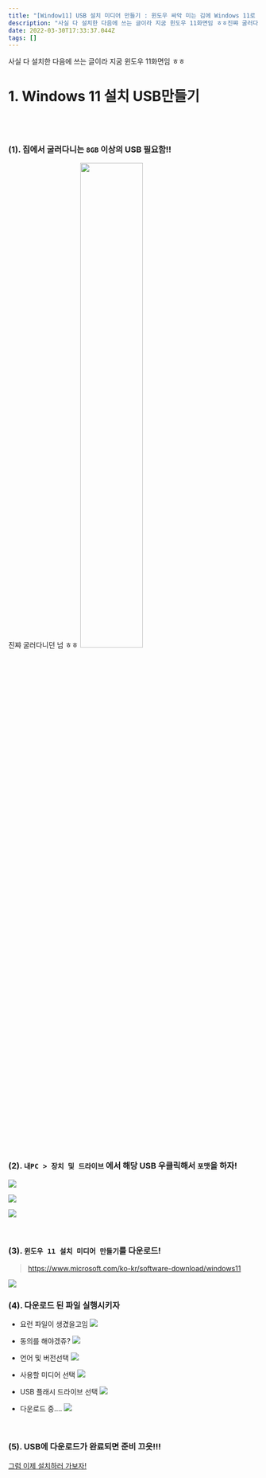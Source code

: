 ```yaml
---
title: "[Window11] USB 설치 미디어 만들기 : 윈도우 싸악 미는 김에 Windows 11로 갈아타기"
description: "사실 다 설치한 다음에 쓰는 글이라 지굼 윈도우 11화면임 ㅎㅎ진쨔 굴러다니던 넘 ㅎㅎhttps&#x3A;//www.microsoft.com/ko-kr/software-download/windows11    요런 파일이 생겼을고임동의를 해야겠쥬?언어 및 버전선택사용할 "
date: 2022-03-30T17:33:37.044Z
tags: []
---
```

사실 다 설치한 다음에 쓰는 글이라 지굼 윈도우 11화면임 ㅎㅎ

# 1. Windows 11 설치 USB만들기
<br>  
<br>  


### (1). 집에서 굴러다니는 `8GB` 이상의 USB 필요함!!
진쨔 굴러다니던 넘 ㅎㅎ
<img src="https://images.velog.io/images/selenium/post/400dae84-29f3-422f-b282-be384a1c8228/image.png" width="50%" >
                                                                                                                           
<br>  

### (2). `내PC > 장치 및 드라이브` 에서 해당 USB 우클릭해서 `포맷`을 하자!
![](/images/c2101780-41b1-44ac-82ed-8191f8b6c4ba-image.png)

![](/images/f7d5ae60-c6a3-4699-b6ae-40affb08c810-image.png)

![](/images/50e9bd5a-ca9b-45cc-92c2-fd2932349a8d-image.png)

<br>  

### (3). `윈도우 11 설치 미디어 만들기`를 다운로드!
  > https://www.microsoft.com/ko-kr/software-download/windows11
  
  ![](/images/564d44fb-98ef-430b-9ea0-eca3663e6eb4-image.png)
<br>  

### (4). 다운로드 된 파일 실행시키자

- 요런 파일이 생겼을고임
![](/images/496486c6-5e35-4637-8429-25f04b2c8284-image.png)

- 동의를 해야겠쥬?
![](/images/a53ab752-25e2-403e-a0ca-a3ab7cc73b1a-image.png)

- 언어 및 버전선택
![](/images/a578805d-2f02-49ab-85e6-de43a13260a0-image.png)

- 사용할 미디어 선택
![](/images/4f59fc0c-7861-418a-8455-7278fe987c27-image.png)

- USB 플래시 드라이브 선택
![](/images/fc000c07-a194-46d5-912a-55f7d4823ebc-image.png)

- 다운로드 중....
![](/images/5d6255f4-3435-488f-8fb3-54837beec590-image.png)

<br>  

### (5). USB에 다운로드가 완료되면 준비 끄읏!!!


[그럼 이제 설치하러 가보자!](https://velog.io/@selenium/Window-11-%EB%B6%80%ED%8C%85-%EA%B0%80%EB%8A%A5%ED%95%9C-USB%EB%A1%9C-%EC%9C%88%EB%8F%84%EC%9A%B0-11-%EC%84%A4%EC%B9%98)